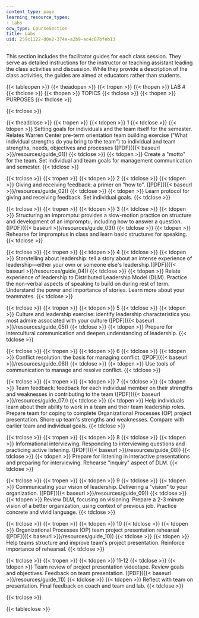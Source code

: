 ```yaml
---
content_type: page
learning_resource_types:
- Labs
ocw_type: CourseSection
title: Labs
uid: 259c1122-d0e2-374e-a2b9-ac4c87bfeb13
---
```


This section includes the facilitator guides for each class session. They serve as detailed instructions for the instructor or teaching assistant leading the class activities and discussion. While they provide a description of the class activities, the guides are aimed at educators rather than students.

{{< tableopen >}}
{{< theadopen >}}
{{< tropen >}}
{{< thopen >}}
LAB #
{{< thclose >}}
{{< thopen >}}
TOPICS
{{< thclose >}}
{{< thopen >}}
PURPOSES
{{< thclose >}}

{{< trclose >}}

{{< theadclose >}}
{{< tropen >}}
{{< tdopen >}}
1
{{< tdclose >}}
{{< tdopen >}}
Setting goals for individuals and the team itself for the semester. Relates Warren Center pre-term orientation team building exercise ("What individual strengths do you bring to the team") to individual and team strengths, needs, objectives and processes ([PDF]({{< baseurl >}}/resources/guide_01))
{{< tdclose >}}
{{< tdopen >}}
Create a "motto" for the team. Set individual and team goals for management communication and semester.
{{< tdclose >}}

{{< trclose >}}
{{< tropen >}}
{{< tdopen >}}
2
{{< tdclose >}}
{{< tdopen >}}
Giving and receiving feedback: a primer on "how to". ([PDF]({{< baseurl >}}/resources/guide_02))
{{< tdclose >}}
{{< tdopen >}}
Learn protocol for giving and receiving feedback. Set individual goals.
{{< tdclose >}}

{{< trclose >}}
{{< tropen >}}
{{< tdopen >}}
3
{{< tdclose >}}
{{< tdopen >}}
Structuring an impromptu: provides a slow-motion practice on structure and development of an impromptu, including how to answer a question. ([PDF]({{< baseurl >}}/resources/guide_03))
{{< tdclose >}}
{{< tdopen >}}
Rehearse for impromptus in class and learn basic structures for speaking.
{{< tdclose >}}

{{< trclose >}}
{{< tropen >}}
{{< tdopen >}}
4
{{< tdclose >}}
{{< tdopen >}}
Storytelling about leadership: tell a story about an intense experience of leadership—either your own or someone else's leadership.([PDF]({{< baseurl >}}/resources/guide_04))
{{< tdclose >}}
{{< tdopen >}}
Relate experience of leadership to Distributed Leadership Model (DLM). Practice the non-verbal aspects of speaking to build on during rest of term. Understand the power and importance of stories. Learn more about your teammates.
{{< tdclose >}}

{{< trclose >}}
{{< tropen >}}
{{< tdopen >}}
5
{{< tdclose >}}
{{< tdopen >}}
Culture and leadership exercise: identify leadership characteristics you most admire associated with your culture ([PDF]({{< baseurl >}}/resources/guide_05))
{{< tdclose >}}
{{< tdopen >}}
Prepare for intercultural communication and deepen understanding of leadership.
{{< tdclose >}}

{{< trclose >}}
{{< tropen >}}
{{< tdopen >}}
6
{{< tdclose >}}
{{< tdopen >}}
Conflict resolution: the basis for managing conflict. ([PDF]({{< baseurl >}}/resources/guide_06))
{{< tdclose >}}
{{< tdopen >}}
Use tools of communication to manage and resolve conflict.
{{< tdclose >}}

{{< trclose >}}
{{< tropen >}}
{{< tdopen >}}
7
{{< tdclose >}}
{{< tdopen >}}
Team feedback: feedback for each individual member on their strengths and weaknesses in contributing to the team ([PDF]({{< baseurl >}}/resources/guide_07))
{{< tdclose >}}
{{< tdopen >}}
Help individuals learn about their ability to work in a team and their team leadership roles. Prepare team for coping to complete Organizational Processes (OP) project presentation. Shore up team's strengths and weaknesses. Compare with earlier team and individual goals.
{{< tdclose >}}

{{< trclose >}}
{{< tropen >}}
{{< tdopen >}}
8
{{< tdclose >}}
{{< tdopen >}}
Informational interviewing. Responding to interviewing questions and practicing active listening. ([PDF]({{< baseurl >}}/resources/guide_08))
{{< tdclose >}}
{{< tdopen >}}
Prepare for listening in interactive presentations and preparing for interviewing. Rehearse "inquiry" aspect of DLM.
{{< tdclose >}}

{{< trclose >}}
{{< tropen >}}
{{< tdopen >}}
9
{{< tdclose >}}
{{< tdopen >}}
Communicating your vision of leadership. Delivering a "vision" to your organization. ([PDF]({{< baseurl >}}/resources/guide_09))
{{< tdclose >}}
{{< tdopen >}}
Review DLM, focusing on visioning. Prepare a 2-3 minute vision of a better organization, using context of previous job. Practice concrete and vivid language.
{{< tdclose >}}

{{< trclose >}}
{{< tropen >}}
{{< tdopen >}}
10
{{< tdclose >}}
{{< tdopen >}}
Organizational Processes (OP) team project presentation rehearsal ([PDF]({{< baseurl >}}/resources/guide_10))
{{< tdclose >}}
{{< tdopen >}}
Help teams structure and improve team's project presentation. Reinforce importance of rehearsal.
{{< tdclose >}}

{{< trclose >}}
{{< tropen >}}
{{< tdopen >}}
11-12
{{< tdclose >}}
{{< tdopen >}}
Team review of project presentation videotape. Review goals and objectives. Feedback on team presentation. ([PDF]({{< baseurl >}}/resources/guide_11))
{{< tdclose >}}
{{< tdopen >}}
Reflect with team on presentation. Final feedback on coach and team and lab.
{{< tdclose >}}

{{< trclose >}}

{{< tableclose >}}